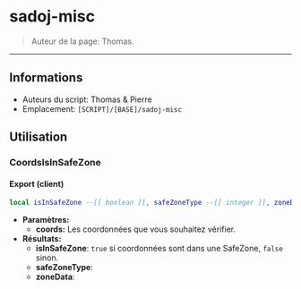 # sadoj-misc

> Auteur de la page: Thomas.

---

## Informations

* Auteurs du script: Thomas & Pierre
* Emplacement: `[SCRIPT]/[BASE]/sadoj-misc`

## Utilisation

### CoordsIsInSafeZone

<!-- tabs:start -->
#### **Export (client)**

```lua
local isInSafeZone --[[ boolean ]], safeZoneType --[[ integer ]], zoneData --[[ table ]] = exports["sadoj-misc"]:CoordsIsInSafeZone(coords --[[ vector3 ]])
```

* **Paramètres:**
  * **coords:** Les coordonnées que vous souhaitez vérifier.
* **Résultats:**
  * **isInSafeZone**: `true` si coordonnées sont dans une SafeZone, `false` sinon.
  * **safeZoneType**:
  * **zoneData**:

<!-- tabs:end -->

